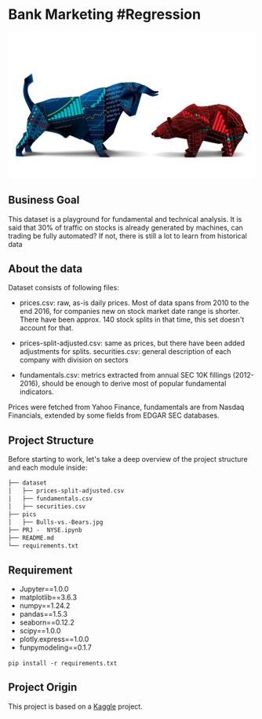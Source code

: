 # Bank Marketing #Regression


![Project3](https://raw.githubusercontent.com/Dotto-Luis/Projects/main/Finance/NYSE/pics/Bulls-vs.-Bears.jpg)

## Business Goal

This dataset is a playground for fundamental and technical analysis. It is said that 30% of traffic on stocks is already generated by machines, can trading be fully automated? If not, there is still a lot to learn from historical data 


## About the data

Dataset consists of following files:

- prices.csv: raw, as-is daily prices. Most of data spans from 2010 to the end 2016, for companies new on stock market date range is shorter. There have been approx. 140 stock splits in that time, this set doesn't account for that.

- prices-split-adjusted.csv: same as prices, but there have been added adjustments for splits. 
securities.csv: general description of each company with division on sectors

- fundamentals.csv: metrics extracted from annual SEC 10K fillings (2012-2016), should be enough to derive most of popular fundamental indicators.

Prices were fetched from Yahoo Finance, fundamentals are from Nasdaq Financials, extended by some fields from EDGAR SEC databases.

## Project Structure

Before starting to work, let's take a deep overview of the project structure and each module inside:

```console
├── dataset
│   ├── prices-split-adjusted.csv
│   ├── fundamentals.csv
│   ├── securities.csv
├── pics
│   ├── Bulls-vs.-Bears.jpg
├── PRJ -  NYSE.ipynb
├── README.md
└── requirements.txt
```

## Requirement

- Jupyter==1.0.0
- matplotlib==3.6.3
- numpy==1.24.2
- pandas==1.5.3
- seaborn==0.12.2
- scipy==1.0.0
- plotly.express==1.0.0
- funpymodeling==0.1.7


```pip install -r requirements.txt```


## Project Origin

This project is based on a [Kaggle](https://www.kaggle.com/datasets/dgawlik/nyse) project.
